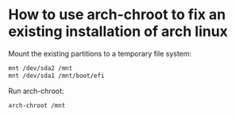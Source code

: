 # How to use arch-chroot to fix an existing installation of arch linux
Mount the existing partitions to a temporary file system:
```bash
mnt /dev/sda2 /mnt
mnt /dev/sda1 /mnt/boot/efi
```

Run arch-chroot:
```bash
arch-chroot /mnt
```
